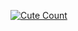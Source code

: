 <a href="https://t.me/tomozki"><img alt="Cute Count" src="https://count.getloli.com/get/@Tomozki?theme=rule34" /></a>
